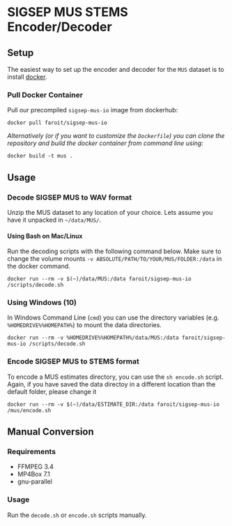 # SIGSEP MUS STEMS Encoder/Decoder

## Setup

The easiest way to set up the encoder and decoder for the `MUS` dataset is to install [docker](http://docker.com).

### Pull Docker Container

Pull our precompiled `sigsep-mus-io` image from dockerhub:

```
docker pull faroit/sigsep-mus-io
```

_Alternatively (or if you want to customize the `Dockerfile`) you can clone the repository and build the docker container from command line using:_

```
docker build -t mus .
```

## Usage

### Decode SIGSEP MUS to WAV format

Unzip the MUS dataset to any location of your choice. Lets assume you have it unpacked in `~/data/MUS/`.

#### Using Bash on Mac/Linux

Run the decoding scripts with the following command below. Make sure to change the volume mounts `-v ABSOLUTE/PATH/TO/YOUR/MUS/FOLDER:/data` in the docker command.

```
docker run --rm -v $(~)/data/MUS:/data faroit/sigsep-mus-io /scripts/decode.sh
```

### Using Windows (10)

In Windows Command Line (`cmd`) you can use the directory variables (e.g. `%HOMEDRIVE%%HOMEPATH%`) to mount the data directories.

```
docker run --rm -v %HOMEDRIVE%%HOMEPATH%/data/MUS:/data faroit/sigsep-mus-io /scripts/decode.sh
```


### Encode SIGSEP MUS to STEMS format

To encode a MUS estimates directory, you can use the `sh encode.sh` script.
Again, if you have saved the data directoy in a different location than the default folder, please change it

```
docker run --rm -v $(~)/data/ESTIMATE_DIR:/data faroit/sigsep-mus-io /mus/encode.sh
```

## Manual Conversion

### Requirements

* FFMPEG 3.4
* MP4Box 7.1
* gnu-parallel

### Usage

Run the `decode.sh` or `encode.sh` scripts manually.
